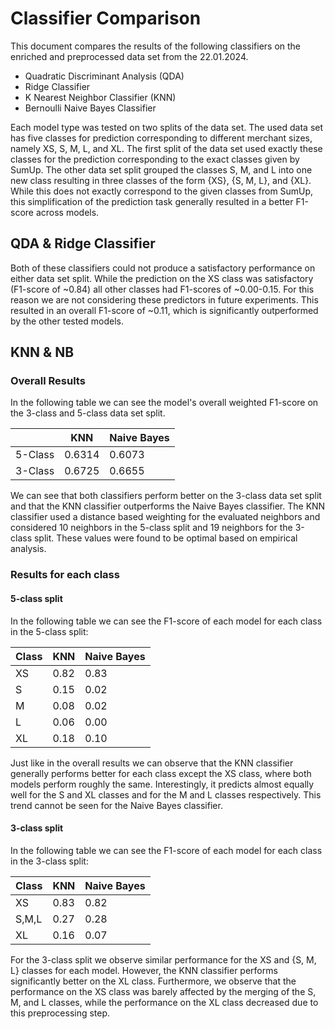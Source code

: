 <!--
SPDX-License-Identifier: MIT
SPDX-FileCopyrightText: 2024 Felix Zailskas <felixzailskas@gmail.com>
-->

# Classifier Comparison

This document compares the results of the following classifiers on the enriched and
preprocessed data set from the 22.01.2024.

- Quadratic Discriminant Analysis (QDA)
- Ridge Classifier
- K Nearest Neighbor Classifier (KNN)
- Bernoulli Naive Bayes Classifier

Each model type was tested on two splits of the data set. The used data set has five
classes for prediction corresponding to different merchant sizes, namely XS, S, M, L, and XL.
The first split of the data set used exactly these classes for the prediction corresponding
to the exact classes given by SumUp. The other data set split grouped the classes S, M, and L
into one new class resulting in three classes of the form {XS}, {S, M, L}, and {XL}. While
this does not exactly correspond to the given classes from SumUp, this simplification of
the prediction task generally resulted in a better F1-score across models.

## QDA & Ridge Classifier

Both of these classifiers could not produce a satisfactory performance on either data set
split. While the prediction on the XS class was satisfactory (F1-score of ~0.84) all other
classes had F1-scores of ~0.00-0.15. For this reason we are not considering these predictors
in future experiments. This resulted in an overall F1-score of ~0.11, which is significantly
outperformed by the other tested models.

## KNN & NB

### Overall Results

In the following table we can see the model's overall weighted F1-score on the 3-class and
5-class data set split.

|               | KNN          | Naive Bayes |
|---------------|--------------|-------------|
| 5-Class       | 0.6314       | 0.6073      |
| 3-Class       | 0.6725       | 0.6655      |

We can see that both classifiers perform better on the 3-class data set split and that the
KNN classifier outperforms the Naive Bayes classifier. The KNN classifier used a distance
based weighting for the evaluated neighbors and considered 10 neighbors in the 5-class split
and 19 neighbors for the 3-class split. These values were found to be optimal based on
empirical analysis.

### Results for each class

#### 5-class split

In the following table we can see the F1-score of each model for each class in the 5-class split:

| Class    | KNN        | Naive Bayes |
|----------|------------|-------------|
| XS       | 0.82       | 0.83        |
| S        | 0.15       | 0.02        |
| M        | 0.08       | 0.02        |
| L        | 0.06       | 0.00        |
| XL       | 0.18       | 0.10        |

Just like in the overall results we can observe that the KNN classifier generally performs
better for each class except the XS class, where both models perform roughly the same.
Interestingly, it predicts almost equally well for the S and XL classes and for the M and L classes respectively. This trend cannot be seen for the Naive Bayes classifier.

#### 3-class split

In the following table we can see the F1-score of each model for each class in the 3-class split:

| Class    | KNN        | Naive Bayes |
|----------|------------|-------------|
| XS       | 0.83       | 0.82        |
| S,M,L    | 0.27       | 0.28        |
| XL       | 0.16       | 0.07        |

For the 3-class split we observe similar performance for the XS and {S, M, L} classes for
each model. However, the KNN classifier performs significantly better on the XL class.
Furthermore, we observe that the performance on the XS class was barely affected by the
merging of the S, M, and L classes, while the performance on the XL class decreased due
to this preprocessing step.
